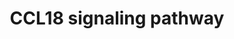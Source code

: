 ---
annotations:
- id: PW:0000003
  parent: signaling pathway
  type: Pathway Ontology
  value: signaling pathway
authors:
- Keshav
- Egonw
- Eweitz
description: 'A multi-cellular molecular signaling and functional network map of C-C
  Motif Chemokine Ligand 18 (CCL18): A chemokine with immunosuppressive and pro-tumor
  function'
last-edited: 2021-06-14
organisms:
- Homo sapiens
redirect_from:
- /index.php/Pathway:WP5097
- /instance/WP5097
- /instance/WP5097_rr119075
revision: r119075
schema-jsonld:
- '@context': https://schema.org/
  '@id': https://wikipathways.github.io/pathways/WP5097.html
  '@type': Dataset
  creator:
    '@type': Organization
    name: WikiPathways
  description: 'A multi-cellular molecular signaling and functional network map of
    C-C Motif Chemokine Ligand 18 (CCL18): A chemokine with immunosuppressive and
    pro-tumor function'
  keywords:
  - ACTA2
  - AKT1
  - ANXA2
  - ARF6
  - ARNT
  - ASAP1
  - ASAP3
  - BMI1
  - CASP8
  - CCL18
  - CCL2
  - CCL3
  - CCR1
  - CCR2
  - CCR3
  - CCR4
  - CCR5
  - CCR6
  - CCR8
  - CDC25C
  - CDH1
  - CDH2
  - CDH5
  - CFL1
  - CHUK
  - COL1A1
  - COL1A2
  - CREB1
  - CXCL8
  - CXCR4
  - Ca++
  - ELMO1
  - EP300
  - EZR
  - FGF2
  - FN1
  - FOS
  - FZD4
  - GPER1
  - GSK3B
  - Histamine
  - IKBKB
  - IKBKG
  - IL10
  - IL15
  - IL6
  - ITGA5
  - ITGAL
  - ITGB1
  - ITGB2
  - ITPKB
  - JAK2
  - KAT2B
  - KIF5B
  - KITLG
  - LDHA
  - LDHB
  - LIMK1
  - LIN28A
  - LIN28B
  - MAD1L1
  - MAPK1
  - MAPK3
  - MAPK8
  - MAPK9
  - MMP2
  - MMP3
  - MTDH
  - MTOR
  - NFKBIA
  - NRAS
  - PIK3R1
  - PIK3R3
  - PIP2
  - PITPNM3
  - PLCG1
  - POU5F1
  - PRKCA
  - PRKCD
  - PRKCZ
  - PTEN
  - PTK2
  - PTK2B
  - RAC1
  - RELA
  - SMAD2
  - SMAD3
  - SNAI1
  - SNAI2
  - SP1
  - SRC
  - STAT3
  - TGFB1
  - TIMP1
  - TIMP2
  - TWIST1
  - VCAM1
  - VEGFA
  - VEGFC
  - VIM
  - ZEB1
  - ZEB2
  license: CC0
  name: CCL18 signaling pathway
seo: CreativeWork
title: CCL18 signaling pathway
wpid: WP5097
---